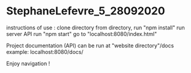 # StephaneLefevre_5_28092020

instructions of use :
clone directory
from directory, run "npm install"
run server API
run "npm start"
go to "localhost:8080/index.html"

Project documentation (API) can be run at "website directory"/docs
example: localhost:8080/docs/

Enjoy navigation !
